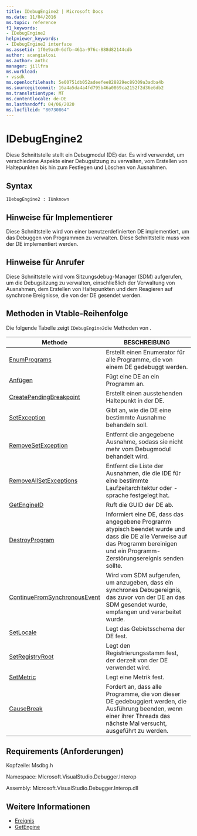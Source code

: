 ```yaml
---
title: IDebugEngine2 | Microsoft Docs
ms.date: 11/04/2016
ms.topic: reference
f1_keywords:
- IDebugEngine2
helpviewer_keywords:
- IDebugEngine2 interface
ms.assetid: 1f0e9ac0-6dfb-461a-976c-888d82144cdb
author: acangialosi
ms.author: anthc
manager: jillfra
ms.workload:
- vssdk
ms.openlocfilehash: 5e00751db052adeefee828829ec89309a3adba4b
ms.sourcegitcommit: 16a4a5da4a4fd795b46a0869ca2152f2d36e6db2
ms.translationtype: MT
ms.contentlocale: de-DE
ms.lasthandoff: 04/06/2020
ms.locfileid: "80730864"
---
```

# <a name="idebugengine2"></a>IDebugEngine2
Diese Schnittstelle stellt ein Debugmodul (DE) dar. Es wird verwendet, um verschiedene Aspekte einer Debugsitzung zu verwalten, vom Erstellen von Haltepunkten bis hin zum Festlegen und Löschen von Ausnahmen.

## <a name="syntax"></a>Syntax

```
IDebugEngine2 : IUnknown
```

## <a name="notes-for-implementers"></a>Hinweise für Implementierer
 Diese Schnittstelle wird von einer benutzerdefinierten DE implementiert, um das Debuggen von Programmen zu verwalten. Diese Schnittstelle muss von der DE implementiert werden.

## <a name="notes-for-callers"></a>Hinweise für Anrufer
 Diese Schnittstelle wird vom Sitzungsdebug-Manager (SDM) aufgerufen, um die Debugsitzung zu verwalten, einschließlich der Verwaltung von Ausnahmen, dem Erstellen von Haltepunkten und dem Reagieren auf synchrone Ereignisse, die von der DE gesendet werden.

## <a name="methods-in-vtable-order"></a>Methoden in Vtable-Reihenfolge
 Die folgende Tabelle zeigt `IDebugEngine2`die Methoden von .

|Methode|BESCHREIBUNG|
|------------|-----------------|
|[EnumPrograms](../../../extensibility/debugger/reference/idebugengine2-enumprograms.md)|Erstellt einen Enumerator für alle Programme, die von einem DE gedebuggt werden.|
|[Anfügen](../../../extensibility/debugger/reference/idebugengine2-attach.md)|Fügt eine DE an ein Programm an.|
|[CreatePendingBreakpoint](../../../extensibility/debugger/reference/idebugengine2-creatependingbreakpoint.md)|Erstellt einen ausstehenden Haltepunkt in der DE.|
|[SetException](../../../extensibility/debugger/reference/idebugengine2-setexception.md)|Gibt an, wie die DE eine bestimmte Ausnahme behandeln soll.|
|[RemoveSetException](../../../extensibility/debugger/reference/idebugengine2-removesetexception.md)|Entfernt die angegebene Ausnahme, sodass sie nicht mehr vom Debugmodul behandelt wird.|
|[RemoveAllSetExceptions](../../../extensibility/debugger/reference/idebugengine2-removeallsetexceptions.md)|Entfernt die Liste der Ausnahmen, die die IDE für eine bestimmte Laufzeitarchitektur oder -sprache festgelegt hat.|
|[GetEngineID](../../../extensibility/debugger/reference/idebugengine2-getengineid.md)|Ruft die GUID der DE ab.|
|[DestroyProgram](../../../extensibility/debugger/reference/idebugengine2-destroyprogram.md)|Informiert eine DE, dass das angegebene Programm atypisch beendet wurde und dass die DE alle Verweise auf das Programm bereinigen und ein Programm-Zerstörungsereignis senden sollte.|
|[ContinueFromSynchronousEvent](../../../extensibility/debugger/reference/idebugengine2-continuefromsynchronousevent.md)|Wird vom SDM aufgerufen, um anzugeben, dass ein synchrones Debugereignis, das zuvor von der DE an das SDM gesendet wurde, empfangen und verarbeitet wurde.|
|[SetLocale](../../../extensibility/debugger/reference/idebugengine2-setlocale.md)|Legt das Gebietsschema der DE fest.|
|[SetRegistryRoot](../../../extensibility/debugger/reference/idebugengine2-setregistryroot.md)|Legt den Registrierungsstamm fest, der derzeit von der DE verwendet wird.|
|[SetMetric](../../../extensibility/debugger/reference/idebugengine2-setmetric.md)|Legt eine Metrik fest.|
|[CauseBreak](../../../extensibility/debugger/reference/idebugengine2-causebreak.md)|Fordert an, dass alle Programme, die von dieser DE gedebuggiert werden, die Ausführung beenden, wenn einer ihrer Threads das nächste Mal versucht, ausgeführt zu werden.|

## <a name="requirements"></a>Requirements (Anforderungen)
 Kopfzeile: Msdbg.h

 Namespace: Microsoft.VisualStudio.Debugger.Interop

 Assembly: Microsoft.VisualStudio.Debugger.Interop.dll

## <a name="see-also"></a>Weitere Informationen
- [Ereignis](../../../extensibility/debugger/reference/idebugeventcallback2-event.md)
- [GetEngine](../../../extensibility/debugger/reference/idebugenginecreateevent2-getengine.md)
